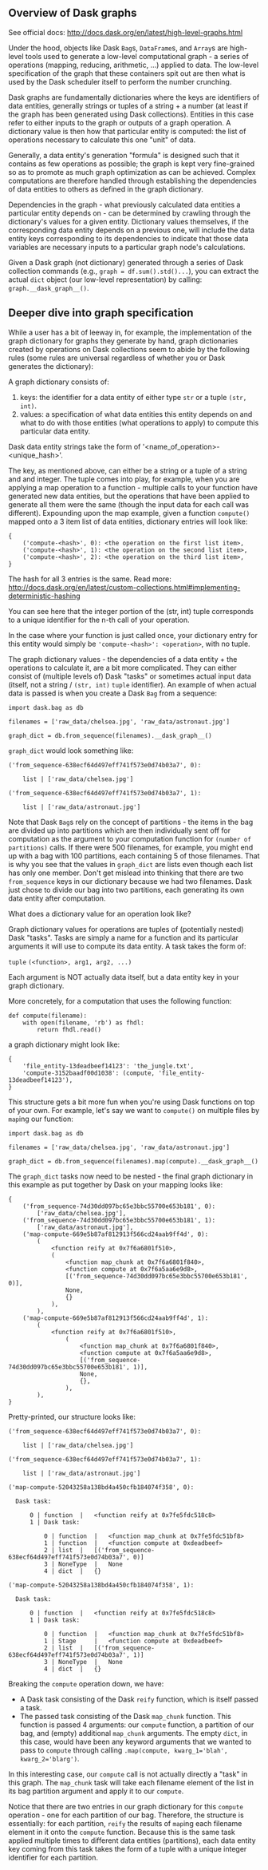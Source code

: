Overview of Dask graphs
-------------------------------------

See official docs: http://docs.dask.org/en/latest/high-level-graphs.html

Under the hood, objects like Dask `Bag`s, `DataFrame`s, and `Array`s are
high-level tools used to generate a low-level computational graph - a series of
operations (mapping, reducing, arithmetic, ...) applied to data. The low-level
specification of the graph that these containers spit out are then what is used
by the Dask scheduler itself to perform the number crunching.

Dask graphs are fundamentally dictionaries where the keys are identifiers of
data entities, generally strings or tuples of a string + a number (at least if
the graph has been generated using Dask collections). Entities in this case
refer to either inputs to the graph or outputs of a graph operation. A
dictionary value is then how that particular entity is computed: the list of
operations necessary to calculate this one "unit" of data.

Generally, a data entity's generation "formula" is designed such that it
contains as few operations as possible; the graph is kept very fine-grained so
as to promote as much graph optimization as can be achieved. Complex
computations are therefore handled through establishing the dependencies of data
entities to others as defined in the graph dictionary.

Dependencies in the graph - what previously calculated data entities a
particular entity depends on - can be determined by crawling through the
dictionary's values for a given entity. Dictionary values themselves, if the
corresponding data entity depends on a previous one, will include the data
entity keys corresponding to its dependencies to indicate that those data
variables are necessary inputs to a particular graph node's calculations.

Given a Dask graph (not dictionary) generated through a series of Dask
collection commands (e.g., `graph = df.sum().std()...`), you can extract the
actual `dict` object (our low-level representation) by calling:
`graph.__dask_graph__()`.


Deeper dive into graph specification
-------------------------------------

While a user has a bit of leeway in, for example, the implementation of the
graph dictionary for graphs they generate by hand, graph dictionaries created by
operations on Dask collections seem to abide by the following rules (some rules
are universal regardless of whether you or Dask generates the dictionary):

A graph dictionary consists of:

1) keys: the identifier for a data entity of either type `str` or a tuple
    `(str, int)`.
2) values: a specification of what data entities this entity depends on and
    what to do with those entities (what operations to apply) to compute this
    particular data entity.

Dask data entity strings take the form of '<name_of_operation>-<unique_hash>'.

The key, as mentioned above, can either be a string or a tuple of a string and
and integer. The tuple comes into play, for example, when you are applying a map
operation to a function - multiple calls to your function have generated new
data entities, but the operations that have been applied to generate all them
were the same (though the input data for each call was different). Expounding
upon the map example, given a function `compute()` mapped onto a 3 item list of
data entities, dictionary entries will look like:

```
{
    ('compute-<hash>', 0): <the operation on the first list item>,
    ('compute-<hash>', 1): <the operation on the second list item>,
    ('compute-<hash>', 2): <the operation on the third list item>,
}
```

The hash for all 3 entries is the same. Read more:
http://docs.dask.org/en/latest/custom-collections.html#implementing-deterministic-hashing

You can see here that the integer portion of the (str, int) tuple corresponds to
a unique identifier for the n-th call of your operation.

In the case where your function is just called once, your dictionary entry for
this entity would simply be `'compute-<hash>': <operation>`, with no tuple.

The graph dictionary values - the dependencies of a data entity + the operations
to calculate it, are a bit more complicated. They can either consist of
(multiple levels of) Dask "tasks" or sometimes actual input data (itself, not a
string / `(str, int)` `tuple` identifier). An example of when actual data is
passed is when you create a Dask `Bag` from a sequence:

```
import dask.bag as db

filenames = ['raw_data/chelsea.jpg', 'raw_data/astronaut.jpg']

graph_dict = db.from_sequence(filenames).__dask_graph__()
```

`graph_dict` would look something like:

```
('from_sequence-638ecf64d497eff741f573e0d74b03a7', 0):

    list | ['raw_data/chelsea.jpg']

('from_sequence-638ecf64d497eff741f573e0d74b03a7', 1):

    list | ['raw_data/astronaut.jpg']
```

Note that Dask `Bag`s rely on the concept of partitions - the items in the bag
are divided up into partitions which are then individually sent off for
computation as the argument to your computation function for
`(number of partitions)` calls. If there were 500 filenames, for example, you
might end up with a bag with 100 partitions, each containing 5 of those
filenames. That is why you see that the values in `graph_dict` are lists even
though each list has only one member. Don't get mislead into thinking that there
are two `from_sequence` keys in our dictionary because we had two filenames.
Dask just chose to divide our bag into two partitions, each generating its own
data entity after computation.

What does a dictionary value for an operation look like?

Graph dictionary values for operations are tuples of (potentially nested) Dask
"tasks". Tasks are simply a name for a function and its particular arguments it
will use to compute its data entity. A task takes the form of:

`tuple` `(<function>, arg1, arg2, ...)`

Each argument is NOT actually data itself, but a data entity key in your graph
dictionary.

More concretely, for a computation that uses the following function:

```
def compute(filename):
    with open(filename, 'rb') as fhdl:
        return fhdl.read()
```

a graph dictionary might look like:

```
{
    'file_entity-13deadbeef14123': 'the_jungle.txt',
    'compute-3152baadf00d1038': (compute, 'file_entity-13deadbeef14123'),
}
```

This structure gets a bit more fun when you're using Dask functions on top of
your own. For example, let's say we want to `compute()` on multiple files by
`map`ing our function:

```
import dask.bag as db

filenames = ['raw_data/chelsea.jpg', 'raw_data/astronaut.jpg']

graph_dict = db.from_sequence(filenames).map(compute).__dask_graph__()
```

The `graph_dict` tasks now need to be nested - the final graph dictionary in
this example as put together by Dask on your mapping looks like:

```
{
    ('from_sequence-74d30dd097bc65e3bbc55700e653b181', 0):
        ['raw_data/chelsea.jpg'],
    ('from_sequence-74d30dd097bc65e3bbc55700e653b181', 1):
        ['raw_data/astronaut.jpg'],
    ('map-compute-669e5b87af812913f566cd24aab9ff4d', 0):
        (
            <function reify at 0x7f6a6801f510>,
            (
                <function map_chunk at 0x7f6a6801f840>,
                <function compute at 0x7f6a5aa6e9d8>,
                [('from_sequence-74d30dd097bc65e3bbc55700e653b181', 0)],
                None,
                {}
            ),
        ),
    ('map-compute-669e5b87af812913f566cd24aab9ff4d', 1):
        (
            <function reify at 0x7f6a6801f510>,
                (
                    <function map_chunk at 0x7f6a6801f840>,
                    <function compute at 0x7f6a5aa6e9d8>,
                    [('from_sequence-74d30dd097bc65e3bbc55700e653b181', 1)],
                    None,
                    {},
                ),
        ),
}
```

Pretty-printed, our structure looks like:

```
('from_sequence-638ecf64d497eff741f573e0d74b03a7', 0):

    list | ['raw_data/chelsea.jpg']

('from_sequence-638ecf64d497eff741f573e0d74b03a7', 1):

    list | ['raw_data/astronaut.jpg']

('map-compute-52043258a138bd4a450cfb184074f358', 0):

  Dask task:

      0 | function 	|   <function reify at 0x7fe5fdc518c8>
      1 | Dask task:

          0 | function 	|   <function map_chunk at 0x7fe5fdc51bf8>
          1 | function 	|   <function compute at 0xdeadbeef>
          2 | list 	|   [('from_sequence-638ecf64d497eff741f573e0d74b03a7', 0)]
          3 | NoneType 	|   None
          4 | dict 	|   {}

('map-compute-52043258a138bd4a450cfb184074f358', 1):

  Dask task:

      0 | function 	|   <function reify at 0x7fe5fdc518c8>
      1 | Dask task:

          0 | function 	|   <function map_chunk at 0x7fe5fdc51bf8>
          1 | Stage 	|   <function compute at 0xdeadbeef>
          2 | list 	|   [('from_sequence-638ecf64d497eff741f573e0d74b03a7', 1)]
          3 | NoneType 	|   None
          4 | dict 	|   {}
```

Breaking the `compute` operation down, we have:

* A Dask task consisting of the Dask `reify` function, which is itself passed a
    task.
* The passed task consisting of the Dask `map_chunk` function. This function
    is passed 4 arguments: our `compute` function, a partition of our bag, and
    (empty) additional `map_chunk` arguments. The empty `dict`, in this case,
    would have been any keyword arguments that we wanted to pass to `compute`
    through calling `.map(compute, kwarg_1='blah', kwarg_2='blarg')`.

In this interesting case, our `compute` call is not actually directly a "task"
in this graph. The `map_chunk` task will take each filename element of the
list in its bag partition argument and apply it to our `compute`.

Notice that there are two entries in our graph dictionary for this `compute`
operation - one for each partition of our bag. Therefore, the structure is
essentially: for each partition, `reify` the results of `map`ing each filename
element in it onto the `compute` function. Because this is the same task applied
multiple times to different data entities (partitions), each data entity key
coming from this task takes the form of a tuple with a unique integer identifier
for each partition.
